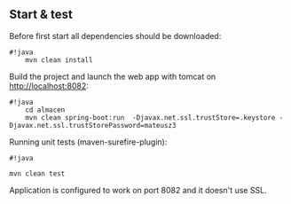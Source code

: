## Start & test

Before first start all dependencies should be downloaded:

```
#!java
    mvn clean install
```

Build the project and launch the web app with tomcat on [http://localhost:8082](http://localhost:8082):

```
#!java
    cd almacen
    mvn clean spring-boot:run  -Djavax.net.ssl.trustStore=.keystore -Djavax.net.ssl.trustStorePassword=mateusz3
```
Running unit tests (maven-surefire-plugin):
    

```
#!java

mvn clean test
```

Application is configured to work on port 8082 and it doesn't use SSL.